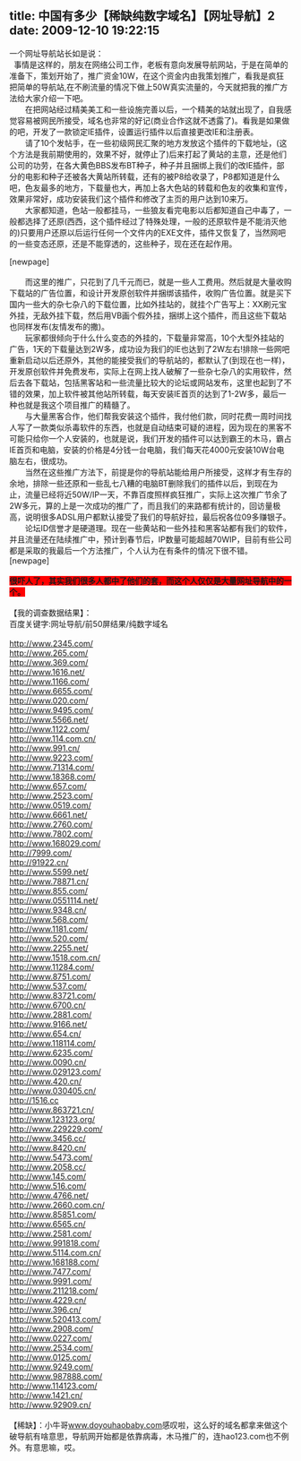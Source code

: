 title: 中国有多少【稀缺纯数字域名】【网址导航】2
date: 2009-12-10 19:22:15
---

<p>
	一个网址导航站长如是说：<br />
	&nbsp; 事情是这样的，朋友在网络公司工作，老板有意向发展导航网站，于是在简单的准备下，策划开始了，推广资金10W，在这个资金内由我策划推广，看我是疯狂把简单的导航站,在不刷流量的情况下做上50W真实流量的，今天就把我的推广方法给大家介绍一下吧。<br />
	　　在把网站经过精美美工和一些设施完善以后，一个精美的站就出现了，自我感觉容易被网民所接受，域名也非常的好记(商业合作这就不透露了)。看我是如果做的吧，开发了一款锁定IE插件，设置运行插件以后直接更改IE和注册表。<br />
	　　请了10个发帖手，在一些初级网民汇聚的地方发放这个插件的下载地址，(这个方法是我前期使用的，效果不好，就停止了)后来打起了黄站的主意，还是他们公司的功劳，在各大黄色BBS发布BT种子，种子并且捆绑上我们的改IE插件，部分的电影和种子还被各大黄站所转载，还有的被P8给收录了，P8都知道是什么吧，色友最多的地方，下载量也大，再加上各大色站的转载和色友的收集和宣传，效果非常好，成功安装我们这个插件和修改了主页的用户达到10来万。<br />
	　　大家都知道，色站一般都挂马，一些狼友看完电影以后都知道自己中毒了，一般都选择了还原(西西，这个插件经过了特殊处理，一般的还原软件是不能消灭他的)只要用户还原以后运行任何一个文件内的EXE文件，插件又恢复了，当然网吧的一些变态还原，还是不能穿透的，这些种子，现在还在起作用。</p>
<p>
	[newpage]<br />
	<br />
	　　而这里的推广，只花到了几千元而已，就是一些人工费用。然后就是大量收购下载站的广告位置，和设计开发原创软件并捆绑该插件，收购广告位置。就是买下国内一些大的杂七杂八的下载位置，比如外挂站的，就挂个广告写上：XX刷元宝外挂，无敌外挂下载，然后用VB画个假外挂，捆绑上这个插件，而且这些下载站也同样发布(友情发布的撒)。<br />
	　　玩家都很倾向于什么什么变态的外挂的，下载量非常高，10个大型外挂站的广告，1天的下载量达到2W多，成功设为我们的IE也达到了2W左右!排除一些网吧重新启动以后还原外，其他的能接受我们的导航站的，都默认了(到现在也一样)，开发原创软件并免费发布，实际上在网上找人破解了一些杂七杂八的实用软件，然后去各下载站，包括黑客站和一些流量比较大的论坛或网站发布，这里也起到了不错的效果，加上软件被其他站所转载，每天安装IE首页的达到了1-2W多，最后一种也就是我这个项目推广的精髓了。<br />
	　　与大量黑客合作，他们帮我安装这个插件，我付他们款，同时花费一周时间找人写了一款类似杀毒软件的东西，也就是自动结束可疑的进程，因为现在的黑客不可能只给你一个人安装的，也就是说，我们开发的插件可以达到霸王的木马，霸占IE首页和电脑，安装的价格是4分钱一台电脑，我们每天花4000元安装10W台电脑左右，很成功。<br />
	　　当然在这些推广方法下，前提是你的导航站能给用户所接受，这样才有生存的余地，排除一些还原和一些乱七八糟的电脑BT删除我们的插件以后，到现在为止，流量已经将近50W/IP一天，不靠百度照样疯狂推广，实际上这次推广节余了2W多元，算的上是一次成功的推广了，而且我们的来路都有统计的，回访量极高，说明很多ADSL用户都默认接受了我们的导航好拉，最后祝各位09多赚银子。<br />
	　　论坛ID信誉才是硬道理。现在一些黄站和一些外挂和黑客站都有我们的软件，并且流量还在陆续推广中，预计到春节后，IP数量可能超越70WIP，目前有些公司都是采取的我最后一个方法推广，个人认为在有条件的情况下很不错。[newpage]<br />
	<br />
	<b><span style="background-color: #ff0000"><b>很吓人了，其实我们很多人都中了他们的套，而这个人仅仅是大量网址导航中的一个。</b></span></b><br />
	<br />
	【我的调查数据结果】：<br />
	百度关键字:网址导航/前50屏结果/纯数字域名<br />
	<br />
	<a href="http://www.2345.com/">http://www.2345.com/</a><br />
	<a href="http://www.265.com/">http://www.265.com/</a><br />
	<a href="http://www.369.com/">http://www.369.com/</a><br />
	<a href="http://www.1616.net/">http://www.1616.net/</a><br />
	<a href="http://www.1166.com/">http://www.1166.com/</a><br />
	<a href="http://www.6655.com/">http://www.6655.com/</a><br />
	<a href="http://www.020.com/">http://www.020.com/</a><br />
	<a href="http://www.9495.com/">http://www.9495.com/</a><br />
	<a href="http://www.5566.net/">http://www.5566.net/</a><br />
	<a href="http://www.1122.com/">http://www.1122.com/</a><br />
	<a href="http://www.114.com.cn/">http://www.114.com.cn/</a><br />
	<a href="http://www.991.cn/">http://www.991.cn/</a><br />
	<a href="http://www.9223.com/">http://www.9223.com/</a><br />
	<a href="http://www.71314.com/">http://www.71314.com/</a><br />
	<a href="http://www.18368.com/">http://www.18368.com/</a><br />
	<a href="http://www.657.com/">http://www.657.com/</a><br />
	<a href="http://www.2523.com/">http://www.2523.com/</a><br />
	<a href="http://www.0519.com/">http://www.0519.com/</a><br />
	<a href="http://www.6661.net/">http://www.6661.net/</a><br />
	<a href="http://www.2760.com/">http://www.2760.com/</a><br />
	<a href="http://www.7802.com/">http://www.7802.com/</a><br />
	<a href="http://www.168029.com/">http://www.168029.com/</a><br />
	<a href="http://7999.com/">http://7999.com/</a><br />
	<a href="http://91922.cn/">http://91922.cn/</a><br />
	<a href="http://www.5599.net/">http://www.5599.net/</a><br />
	<a href="http://www.78871.cn/">http://www.78871.cn/</a><br />
	<a href="http://www.855.com/">http://www.855.com/</a><br />
	<a href="http://www.0551114.net/">http://www.0551114.net/</a><br />
	<a href="http://www.9348.cn/">http://www.9348.cn/</a><br />
	<a href="http://www.568.com/">http://www.568.com/</a><br />
	<a href="http://www.1181.com/">http://www.1181.com/</a><br />
	<a href="http://www.520.com/">http://www.520.com/</a><br />
	<a href="http://www.2255.net/">http://www.2255.net/</a><br />
	<a href="http://www.1518.com.cn/">http://www.1518.com.cn/</a><br />
	<a href="http://www.11284.com/">http://www.11284.com/</a><br />
	<a href="http://www.8751.com/">http://www.8751.com/</a><br />
	<a href="http://www.537.com/">http://www.537.com/</a><br />
	<a href="http://www.83721.com/">http://www.83721.com/</a><br />
	<a href="http://www.6700.cn/">http://www.6700.cn/</a><br />
	<a href="http://www.2881.com/">http://www.2881.com/</a><br />
	<a href="http://www.9166.net/">http://www.9166.net/</a><br />
	<a href="http://www.654.cn/">http://www.654.cn/</a><br />
	<a href="http://www.118114.com/">http://www.118114.com/</a><br />
	<a href="http://www.6235.com/">http://www.6235.com/</a><br />
	<a href="http://www.0090.cn/">http://www.0090.cn/</a><br />
	<a href="http://www.029123.com/">http://www.029123.com/</a><br />
	<a href="http://www.420.cn/">http://www.420.cn/</a><br />
	<a href="http://www.030405.cn/">http://www.030405.cn/</a><br />
	<a href="http://1516.cc">http://1516.cc</a><br />
	<a href="http://www.863721.cn/">http://www.863721.cn/</a><br />
	<a href="http://www.123123.org/">http://www.123123.org/</a><br />
	<a href="http://www.229229.com/">http://www.229229.com/</a><br />
	<a href="http://www.3456.cc/">http://www.3456.cc/</a><br />
	<a href="http://www.8420.cn/">http://www.8420.cn/</a><br />
	<a href="http://www.5473.com/">http://www.5473.com/</a><br />
	<a href="http://www.2058.cc/">http://www.2058.cc/</a><br />
	<a href="http://www.145.com/">http://www.145.com/</a><br />
	<a href="http://www.516.com/">http://www.516.com/</a><br />
	<a href="http://www.4766.net/">http://www.4766.net/</a><br />
	<a href="http://www.2660.com.cn/">http://www.2660.com.cn/</a><br />
	<a href="http://www.85851.com/">http://www.85851.com/</a><br />
	<a href="http://www.6565.cn/">http://www.6565.cn/</a><br />
	<a href="http://www.2581.com/">http://www.2581.com/</a><br />
	<a href="http://www.991818.com/">http://www.991818.com/</a><br />
	<a href="http://www.5114.com.cn/">http://www.5114.com.cn/</a><br />
	<a href="http://www.168188.com/">http://www.168188.com/</a><br />
	<a href="http://www.7477.com/">http://www.7477.com/</a><br />
	<a href="http://www.9991.com/">http://www.9991.com/</a><br />
	<a href="http://www.211218.com/">http://www.211218.com/</a><br />
	<a href="http://www.4229.cn/">http://www.4229.cn/</a><br />
	<a href="http://www.396.cn/">http://www.396.cn/</a><br />
	<a href="http://www.520413.com/">http://www.520413.com/</a><br />
	<a href="http://www.2908.com/">http://www.2908.com/</a><br />
	<a href="http://www.0227.com/">http://www.0227.com/</a><br />
	<a href="http://www.2534.com/">http://www.2534.com/</a><br />
	<a href="http://www.0125.com/">http://www.0125.com/</a><br />
	<a href="http://www.9249.com/">http://www.9249.com/</a><br />
	<a href="http://www.987888.com/">http://www.987888.com/</a><br />
	<a href="http://www.114123.com/">http://www.114123.com/</a><br />
	<a href="http://www.1421.cn/">http://www.1421.cn/</a><br />
	<a href="http://www.92909.cn/">http://www.92909.cn/</a><br />
	<br />
	【稀缺】：小牛哥<a href="http://www.doyouhaobaby.com">www.doyouhaobaby.com</a>感叹啦，这么好的域名都拿来做这个破导航有啥意思，导航网开始都是依靠病毒，木马推广的，连hao123.com也不例外。有意思嘛，哎。<br />
	&nbsp;</p>
